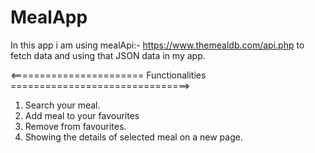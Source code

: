 # MealApp

In this app i am using mealApi:- https://www.themealdb.com/api.php to fetch data and using that JSON data in my app.

<======================= Functionalities ===============================>
1. Search your meal.
2. Add meal to your favourites
3. Remove from favourites.
4. Showing the details of selected meal on a new page.




